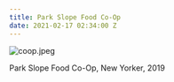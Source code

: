 ```yaml
---
title: Park Slope Food Co-Op
date: 2021-02-17 02:34:00 Z
---
```


![coop.jpeg](/uploads/coop.jpeg)

Park Slope Food Co-Op, New Yorker, 2019

